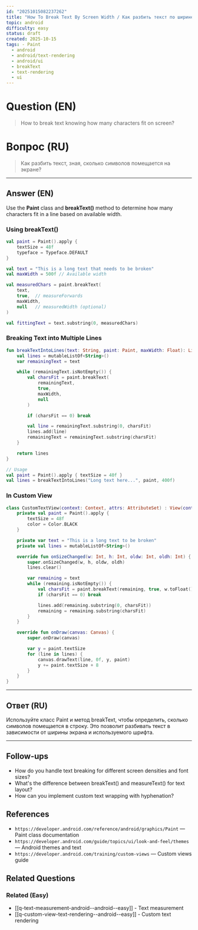 ```yaml
---
id: "20251015082237262"
title: "How To Break Text By Screen Width / Как разбить текст по ширине экрана"
topic: android
difficulty: easy
status: draft
created: 2025-10-15
tags: - Paint
  - android
  - android/text-rendering
  - android/ui
  - breakText
  - text-rendering
  - ui
---
```


# Question (EN)

> How to break text knowing how many characters fit on screen?

# Вопрос (RU)

> Как разбить текст, зная, сколько символов помещается на экране?

---

## Answer (EN)

Use the **Paint** class and **breakText()** method to determine how many characters fit in a line based on available width.

### Using breakText()

```kotlin
val paint = Paint().apply {
    textSize = 48f
    typeface = Typeface.DEFAULT
}

val text = "This is a long text that needs to be broken"
val maxWidth = 500f // Available width

val measuredChars = paint.breakText(
    text,
    true,  // measureForwards
    maxWidth,
    null   // measuredWidth (optional)
)

val fittingText = text.substring(0, measuredChars)
```

### Breaking Text into Multiple Lines

```kotlin
fun breakTextIntoLines(text: String, paint: Paint, maxWidth: Float): List<String> {
    val lines = mutableListOf<String>()
    var remainingText = text

    while (remainingText.isNotEmpty()) {
        val charsFit = paint.breakText(
            remainingText,
            true,
            maxWidth,
            null
        )

        if (charsFit == 0) break

        val line = remainingText.substring(0, charsFit)
        lines.add(line)
        remainingText = remainingText.substring(charsFit)
    }

    return lines
}

// Usage
val paint = Paint().apply { textSize = 40f }
val lines = breakTextIntoLines("Long text here...", paint, 400f)
```

### In Custom View

```kotlin
class CustomTextView(context: Context, attrs: AttributeSet) : View(context, attrs) {
    private val paint = Paint().apply {
        textSize = 48f
        color = Color.BLACK
    }

    private var text = "This is a long text to be broken"
    private val lines = mutableListOf<String>()

    override fun onSizeChanged(w: Int, h: Int, oldw: Int, oldh: Int) {
        super.onSizeChanged(w, h, oldw, oldh)
        lines.clear()

        var remaining = text
        while (remaining.isNotEmpty()) {
            val charsFit = paint.breakText(remaining, true, w.toFloat(), null)
            if (charsFit == 0) break

            lines.add(remaining.substring(0, charsFit))
            remaining = remaining.substring(charsFit)
        }
    }

    override fun onDraw(canvas: Canvas) {
        super.onDraw(canvas)

        var y = paint.textSize
        for (line in lines) {
            canvas.drawText(line, 0f, y, paint)
            y += paint.textSize + 8
        }
    }
}
```

---

## Ответ (RU)

Используйте класс Paint и метод breakText, чтобы определить, сколько символов помещается в строку. Это позволит разбивать текст в зависимости от ширины экрана и используемого шрифта.

---

## Follow-ups

-   How do you handle text breaking for different screen densities and font sizes?
-   What's the difference between breakText() and measureText() for text layout?
-   How can you implement custom text wrapping with hyphenation?

## References

-   `https://developer.android.com/reference/android/graphics/Paint` — Paint class documentation
-   `https://developer.android.com/guide/topics/ui/look-and-feel/themes` — Android themes and text
-   `https://developer.android.com/training/custom-views` — Custom views guide

## Related Questions

### Related (Easy)

-   [[q-text-measurement-android--android--easy]] - Text measurement
-   [[q-custom-view-text-rendering--android--easy]] - Custom text rendering
